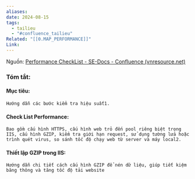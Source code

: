```yaml
---
aliases: 
date: 2024-08-15
tags:
  - tailieu
  - "#confluence_tailieu"
Related: "[[0.MAP_PERFORMANCE]]"
Link:
---
```

Nguồn: [Performance CheckList - SE-Docs - Confluence (vnresource.net)](https://confluence.vnresource.net:18001/display/SED/Performance+CheckList)

### Tóm tắt:
#### Mục tiêu: 
	Hướng dẫn các bước kiểm tra hiệu suất1.
#### Check List Performance: 
	Bao gồm cấu hình HTTPS, cấu hình web trỏ đến pool riêng biệt trong IIS, cấu hình GZIP, kiểm tra giới hạn request, sử dụng tường lửa hoặc trình quét virus, so sánh tốc độ chạy web từ server và máy local2.
#### Thiết lập GZIP trong IIS: 
	Hướng dẫn chi tiết cách cấu hình GZIP để nén dữ liệu, giúp tiết kiệm băng thông và tăng tốc độ tải website